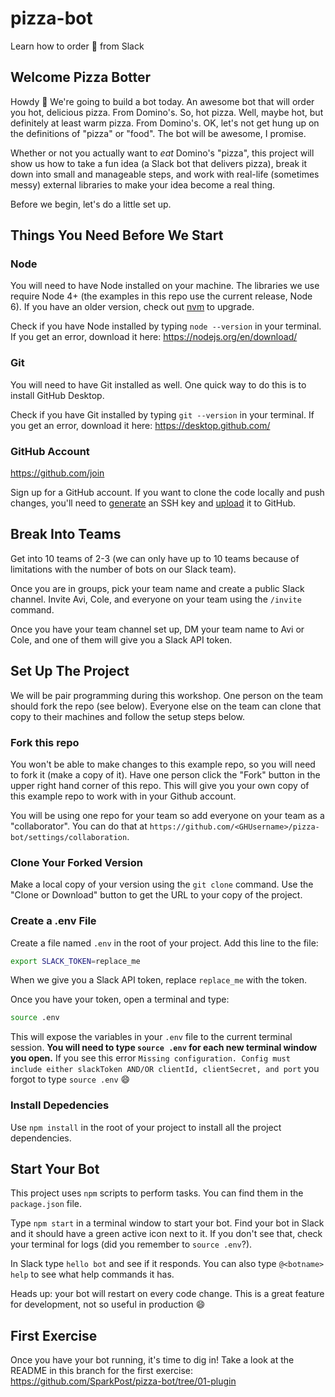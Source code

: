 # pizza-bot
Learn how to order :pizza: from Slack

## Welcome Pizza Botter

Howdy :wave: We're going to build a bot today. An awesome bot that will order you hot, delicious pizza. 
From Domino's. So, hot pizza. Well, maybe hot, but definitely at least warm pizza. From Domino's.
OK, let's not get hung up on the definitions of "pizza" or "food". The bot will be awesome, I promise. 

Whether or not you actually want to _eat_ Domino's "pizza", this project will show us how to take a fun idea (a Slack bot that delivers pizza), break it down into small and manageable steps, and work with real-life (sometimes messy) external libraries to make your idea become a real thing. 

Before we begin, let's do a little set up. 

## Things You Need Before We Start

### Node

You will need to have Node installed on your machine. The libraries we use require Node 4+ (the examples in this repo use the current release, Node 6). 
If you have an older version, check out [nvm](https://github.com/creationix/nvm) to upgrade.

Check if you have Node installed by typing `node --version` in your terminal. If you get an error, download it here: https://nodejs.org/en/download/

### Git

You will need to have Git installed as well. One quick way to do this is to install GitHub Desktop.

Check if you have Git installed by typing `git --version` in your terminal. If you get an error, download it here: https://desktop.github.com/

### GitHub Account

https://github.com/join

Sign up for a GitHub account. If you want to clone the code locally and push changes, you'll 
need to [generate](https://help.github.com/articles/generating-a-new-ssh-key-and-adding-it-to-the-ssh-agent/) an SSH key 
and [upload](https://help.github.com/articles/adding-a-new-ssh-key-to-your-github-account/) it to GitHub.


## Break Into Teams

Get into 10 teams of 2-3 (we can only have up to 10 teams because of limitations with the number of bots on our Slack team).

Once you are in groups, pick your team name and create a public Slack channel. Invite Avi, Cole, and everyone on your team using the `/invite` command. 

Once you have your team channel set up, DM your team name to Avi or Cole, and one of them will give you a Slack API token.

## Set Up The Project

We will be pair programming during this workshop. One person on the team should fork the repo (see below). Everyone else on the team can clone that copy to their machines and follow the setup steps below.

### Fork this repo

You won't be able to make changes to this example repo, so you will need to fork it (make a copy of it). Have one person click the "Fork" button in the upper right hand corner of this repo. This will give you your own copy of this example repo to work with in your Github account.

You will be using one repo for your team so add everyone on your team as a "collaborator". You can do that at `https://github.com/<GHUsername>/pizza-bot/settings/collaboration`.

### Clone Your Forked Version

Make a local copy of your version using the `git clone` command. Use the "Clone or Download" button to get the URL to your copy of the project.

### Create a .env File

Create a file named `.env` in the root of your project. Add this line to the file:

```bash
export SLACK_TOKEN=replace_me
```

When we give you a Slack API token, replace `replace_me` with the token.

Once you have your token, open a terminal and type:

```bash
source .env
```

This will expose the variables in your `.env` file to the current terminal session. **You will need to 
type `source .env` for each new terminal window you open.** If you see this error `Missing configuration. Config must 
include either slackToken AND/OR clientId, clientSecret, and port` you forgot to type `source .env` :smile:

### Install Depedencies

Use `npm install` in the root of your project to install all the project dependencies.

## Start Your Bot

This project uses `npm` scripts to perform tasks. You can find them in the `package.json` file.

Type `npm start` in a terminal window to start your bot. Find your bot in Slack and it should have a green active icon next to it. If you don't see that, check your terminal for logs (did you remember to `source .env`?).

In Slack type `hello bot` and see if it responds. You can also type `@<botname> help` to see what help commands it has.

Heads up: your bot will restart on every code change. This is a great feature for development, not so useful in production :smile:

## First Exercise

Once you have your bot running, it's time to dig in! Take a look at the README in this branch for the first exercise: 
https://github.com/SparkPost/pizza-bot/tree/01-plugin
